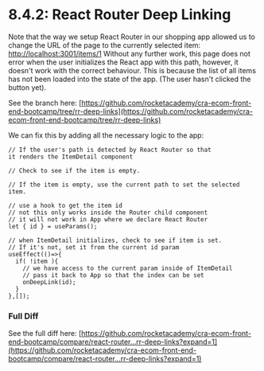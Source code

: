 # 8.4.2: React Router Deep Linking

Note that the way we setup React Router in our shopping app allowed us to change the URL of the page to the currently selected item: [http://localhost:3001/items/1](http://localhost:3001/items/1) Without any further work, this page does not error when the user initializes the React app with this path, however, it doesn't work with the correct behaviour. This is because the list of all items has not been loaded into the state of the app. \(The user hasn't clicked the button yet\).

See the branch here: [https://github.com/rocketacademy/cra-ecom-front-end-bootcamp/tree/rr-deep-links](https://github.com/rocketacademy/cra-ecom-front-end-bootcamp/tree/rr-deep-links)

We can fix this by adding all the necessary logic to the app:

```text
// If the user's path is detected by React Router so that
it renders the ItemDetail component

// Check to see if the item is empty.

// If the item is empty, use the current path to set the selected item.
```

```text
// use a hook to get the item id
// not this only works inside the Router child component
// it will not work in App where we declare React Router
let { id } = useParams();
```

```text
// when ItemDetail initializes, check to see if item is set.
// If it's not, set it from the current id param
useEffect(()=>{
  if( !item ){
    // we have access to the current param inside of ItemDetail
    // pass it back to App so that the index can be set
    onDeepLink(id);
  }
},[]);
```

### Full Diff

See the full diff here: [https://github.com/rocketacademy/cra-ecom-front-end-bootcamp/compare/react-router...rr-deep-links?expand=1](https://github.com/rocketacademy/cra-ecom-front-end-bootcamp/compare/react-router...rr-deep-links?expand=1)
